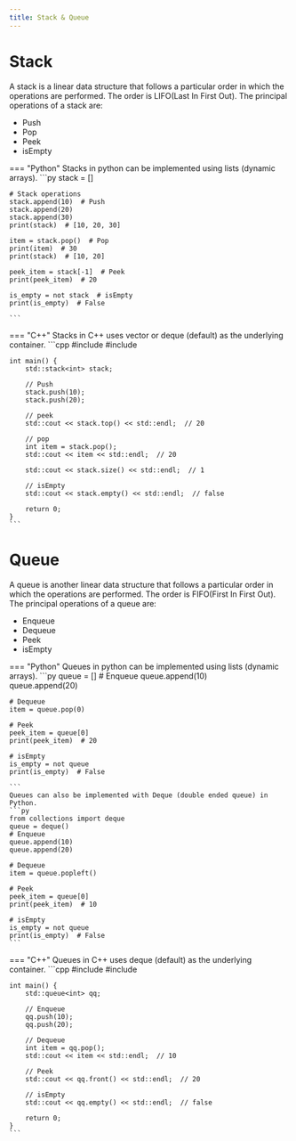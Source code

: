 ```yaml
---
title: Stack & Queue
---
```


# Stack

A stack is a linear data structure that follows a particular order in which the operations are performed. The order is LIFO(Last In First Out). The principal operations of a stack are:

- Push
- Pop
- Peek
- isEmpty

=== "Python"
    Stacks in python can be implemented using lists (dynamic arrays).
    ```py
    stack = []
    
    # Stack operations
    stack.append(10)  # Push
    stack.append(20)
    stack.append(30)
    print(stack)  # [10, 20, 30]
    
    item = stack.pop()  # Pop
    print(item)  # 30
    print(stack)  # [10, 20]
    
    peek_item = stack[-1]  # Peek
    print(peek_item)  # 20
    
    is_empty = not stack  # isEmpty
    print(is_empty)  # False
    
    ```

=== "C++"
    Stacks in C++ uses vector or deque (default) as the underlying container.
    ```cpp
    #include <stack>
    #include <iostream>
    
    int main() {
        std::stack<int> stack;

        // Push
        stack.push(10); 
        stack.push(20);

        // peek
        std::cout << stack.top() << std::endl;  // 20

        // pop 
        int item = stack.pop(); 
        std::cout << item << std::endl;  // 20

        std::cout << stack.size() << std::endl;  // 1

        // isEmpty
        std::cout << stack.empty() << std::endl;  // false
        
        return 0;
    }
    ```

# Queue

A queue is another linear data structure that follows a particular order in which the operations are performed. The order is FIFO(First In First Out). The principal operations of a queue are:

- Enqueue
- Dequeue
- Peek
- isEmpty

=== "Python"
    Queues in python can be implemented using lists (dynamic arrays).
    ```py
    queue = []
    # Enqueue
    queue.append(10)  
    queue.append(20)

    # Dequeue
    item = queue.pop(0) 
    
    # Peek
    peek_item = queue[0] 
    print(peek_item)  # 20
    
    # isEmpty
    is_empty = not queue  
    print(is_empty)  # False
    
    ```
    Queues can also be implemented with Deque (double ended queue) in Python.
    ```py
    from collections import deque
    queue = deque()
    # Enqueue
    queue.append(10)  
    queue.append(20)
    
    # Dequeue
    item = queue.popleft() 
    
    # Peek
    peek_item = queue[0] 
    print(peek_item)  # 10
    
    # isEmpty
    is_empty = not queue  
    print(is_empty)  # False
    ```

=== "C++"
    Queues in C++ uses deque (default) as the underlying container.
    ```cpp
    #include <queue>
    #include <iostream>
    
    int main() {
        std::queue<int> qq;

        // Enqueue
        qq.push(10); 
        qq.push(20);

        // Dequeue
        int item = qq.pop(); 
        std::cout << item << std::endl;  // 10

        // Peek
        std::cout << qq.front() << std::endl;  // 20

        // isEmpty
        std::cout << qq.empty() << std::endl;  // false
        
        return 0;
    }
    ```